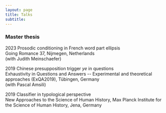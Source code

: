 ```yaml
---
layout: page
title: Talks
subtitle: 
---
```


### Master thesis

2023 Prosodic conditioning in French word part ellipsis \
Going Romance 37, Nijmegen, Netherlands \
(with Judith Meinschaefer)


2019 Chinese presupposition trigger *ye* in questions \
Exhaustivity in Questions and Answers -- Experimental and theoretical approaches (ExQA2019), Tübingen, Germany \
(with Pascal Amsili)


2019 Classifier in typological perspective \
New Approaches to the Science of Human History, Max Planck Institute for the Science of Human History, Jena, Germany

